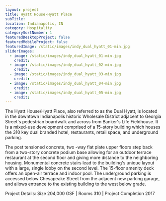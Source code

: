 ```yaml
---
layout: project
title: Hyatt House-Hyatt Place
subTitle:
location: Indianapolis, IN
category: Hospitality
categorySortNumber: 1
featuredDesktopProject: false
featuredMobileProject: false
featuredImage: /static/images/indy_dual_hyatt_01-min.jpg
sliderImages:
  - image: /static/images/indy_dual_hyatt_01-min.jpg
    credit:
  - image: /static/images/indy_dual_hyatt_02-min.jpg
    credit:
  - image: /static/images/indy_dual_hyatt_03-min.jpg
    credit:
  - image: /static/images/indy_dual_hyatt_04-min.jpg
    credit:
  - image: /static/images/indy_dual_hyatt_05-min.jpg
    credit:
---
```

The Hyatt House/Hyatt Place, also referred to as the Dual Hyatt, is located in the downtown Indianapolis historic Wholesale District adjacent to Georgia Street\'s pedestrian boardwalk and across from Banker\'s Life Fieldhouse.  It is a mixed-use development comprised of a 15-story building which houses the 310 key dual branded hotel, restaurants, retail space, and underground parking.

The post tensioned concrete, two -way flat plate upper floors step back from a two-story concrete podium base allowing for an outdoor terrace restaurant at the second floor and giving more distance to the neighboring housing.  Monumental concrete stairs lead to the building\'s unique layout with a large, single lobby on the second level.  The 15-floor amenity deck offers an open-air terrace and indoor pool.  The underground parking is accessed below Chesapeake Street from the adjacent new parking garage, and allows entrance to the existing building to the west below grade.

Project Details:  Size 204,000 GSF | Rooms 310 | Project Completion 2017




























